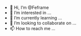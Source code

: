 - 👋 Hi, I’m @Feframe
- 👀 I’m interested in ...
- 🌱 I’m currently learning ...
- 💞️ I’m looking to collaborate on ...
- 📫 How to reach me ...

<!---
Feframe/Feframe is a ✨ special ✨ repository because its `README.md` (this file) appears on your GitHub profile.
You can click the Preview link to take a look at your changes.
--->
